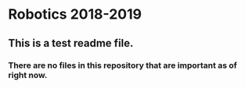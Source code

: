 # Robotics 2018-2019

## This is a test readme file.

### There are no files in this repository that are important as of right now.
